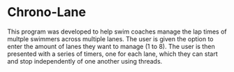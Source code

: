 # Chrono-Lane
This program was developed to help swim coaches manage the lap times of multple swimmers across multiple lanes.  The user is given the option to enter the amount of lanes they want to manage (1 to 8).  The user is then presented with a series of timers, one for each lane, which they can start and stop independently of one another using threads.
